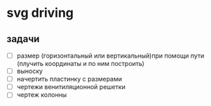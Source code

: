 # svg driving

## задачи
 - [ ] размер (горизонтальный или вертикальный)при помощи пути (плучить координаты и по ним построить) 
 - [ ] выноску
 - [ ] начертить пластинку с размерами
 - [ ] чертежи венитиляционной решетки
 - [ ] чертеж колонны